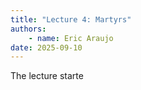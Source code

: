 ```yaml
---
title: "Lecture 4: Martyrs"
authors:
    - name: Eric Araujo
date: 2025-09-10
---
```


The lecture starte